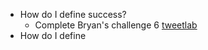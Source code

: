 - How do I define success?
	- Complete Bryan's challenge 6 [tweetlab](https://github.com/dennislwm/tweetlab)
- How do I define